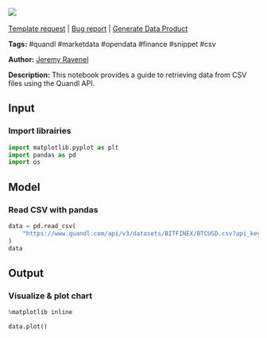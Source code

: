 <a href="https://app.naas.ai/user-redirect/naas/downloader?url=https://raw.githubusercontent.com/jupyter-naas/awesome-notebooks/master/Quandl/Quandl_Get_data_from_CSV.ipynb" target="_parent"><img src="https://naasai-public.s3.eu-west-3.amazonaws.com/Open_in_Naas_Lab.svg"/></a><br><br><a href="https://github.com/jupyter-naas/awesome-notebooks/issues/new?assignees=&labels=&template=template-request.md&title=Tool+-+Action+of+the+notebook+">Template request</a> | <a href="https://github.com/jupyter-naas/awesome-notebooks/issues/new?assignees=&labels=bug&template=bug_report.md&title=Quandl+-+Get+data+from+CSV:+Error+short+description">Bug report</a> | <a href="https://app.naas.ai/user-redirect/naas/downloader?url=https://raw.githubusercontent.com/jupyter-naas/awesome-notebooks/master/Naas/Naas_Start_data_product.ipynb" target="_parent">Generate Data Product</a>

**Tags:** #quandl #marketdata #opendata #finance #snippet #csv

**Author:** [Jeremy Ravenel](https://www.linkedin.com/in/ACoAAAJHE7sB5OxuKHuzguZ9L6lfDHqw--cdnJg/)

**Description:** This notebook provides a guide to retrieving data from CSV files using the Quandl API.

## Input

### Import librairies


```python
import matplotlib.pyplot as plt
import pandas as pd
import os
```

## Model

### Read CSV with pandas


```python
data = pd.read_csv(
    "https://www.quandl.com/api/v3/datasets/BITFINEX/BTCUSD.csv?api_key=bxrSXWimkiknuCcV71uL"
)
data
```

## Output

### Visualize & plot chart


```python
%matplotlib inline
```


```python
data.plot()
```
